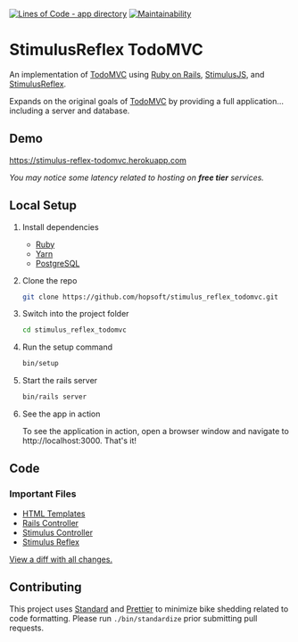 [![Lines of Code - app directory](http://img.shields.io/badge/lines_of_code-219-brightgreen.svg?style=flat)](http://blog.codinghorror.com/the-best-code-is-no-code-at-all/)
[![Maintainability](https://api.codeclimate.com/v1/badges/e00a9353bc3d2a7edfbd/maintainability)](https://codeclimate.com/github/hopsoft/stimulus_reflex_todomvc/maintainability)

# StimulusReflex TodoMVC

An implementation of [TodoMVC](http://todomvc.com) using [Ruby on Rails](https://rubyonrails.org),
[StimulusJS](https://stimulusjs.org), and [StimulusReflex](https://github.com/hopsoft/stimulus_reflex).

Expands on the original goals of [TodoMVC](http://todomvc.com) by providing a full application...
including a server and database.

## Demo

https://stimulus-reflex-todomvc.herokuapp.com

_You may notice some latency related to hosting on **free tier** services._

## Local Setup

1. Install dependencies

    - [Ruby](https://www.ruby-lang.org/en/downloads/)
    - [Yarn](https://yarnpkg.com/lang/en/docs/install/#mac-stable)
    - [PostgreSQL](https://www.postgresql.org/download/)

1. Clone the repo

    ```sh
    git clone https://github.com/hopsoft/stimulus_reflex_todomvc.git
    ```

1. Switch into the project folder

    ```sh
    cd stimulus_reflex_todomvc
    ```

1.  Run the setup command

    ```sh
    bin/setup
    ```

1. Start the rails server

    ```sh
    bin/rails server
    ```

1. See the app in action

    To see the application in action, open a browser window and navigate to http://localhost:3000. That's it!

## Code

### Important Files

- [HTML Templates](https://github.com/hopsoft/stimulus_reflex_todomvc/tree/master/app/views/todos)
- [Rails Controller](https://github.com/hopsoft/stimulus_reflex_todomvc/blob/master/app/controllers/todos_controller.rb)
- [Stimulus Controller](https://github.com/hopsoft/stimulus_reflex_todomvc/blob/master/app/javascript/controllers/todos_controller.js)
- [Stimulus Reflex](https://github.com/hopsoft/stimulus_reflex_todomvc/blob/master/app/reflexes/todos_reflex.rb)

[View a diff with all changes.](https://github.com/hopsoft/stimulus_reflex_todomvc/compare/9e1c0b3...master)

## Contributing

This project uses [Standard](https://github.com/testdouble/standard)
and [Prettier](https://github.com/prettier/prettier) to minimize bike shedding related to code formatting.
Please run `./bin/standardize` prior submitting pull requests.
